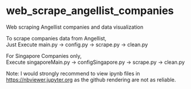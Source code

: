 # web_scrape_angellist_companies
Web scraping Angellist companies and data visualization

To scrape companies data from Angellist,   
Just Execute main.py -> config.py -> scrape.py -> clean.py

For Singapore Companies only,  
Execute singaporeMain.py -> configSingapore.py -> scrape.py -> clean.py

Note: I would strongly recommend to view ipynb files in https://nbviewer.jupyter.org as the github rendering are not as reliable.
